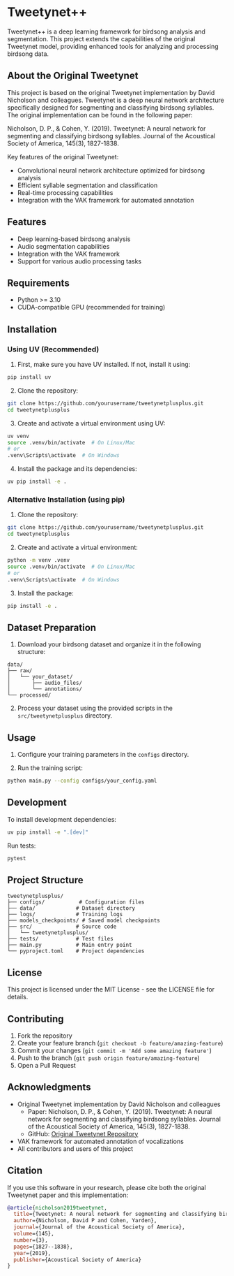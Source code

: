# Tweetynet++

Tweetynet++ is a deep learning framework for birdsong analysis and segmentation. This project extends the capabilities of the original Tweetynet model, providing enhanced tools for analyzing and processing birdsong data.

## About the Original Tweetynet

This project is based on the original Tweetynet implementation by David Nicholson and colleagues. Tweetynet is a deep neural network architecture specifically designed for segmenting and classifying birdsong syllables. The original implementation can be found in the following paper:

Nicholson, D. P., & Cohen, Y. (2019). Tweetynet: A neural network for segmenting and classifying birdsong syllables. Journal of the Acoustical Society of America, 145(3), 1827-1838.

Key features of the original Tweetynet:
- Convolutional neural network architecture optimized for birdsong analysis
- Efficient syllable segmentation and classification
- Real-time processing capabilities
- Integration with the VAK framework for automated annotation

## Features

- Deep learning-based birdsong analysis
- Audio segmentation capabilities
- Integration with the VAK framework
- Support for various audio processing tasks

## Requirements

- Python >= 3.10
- CUDA-compatible GPU (recommended for training)

## Installation

### Using UV (Recommended)

1. First, make sure you have UV installed. If not, install it using:
```bash
pip install uv
```

2. Clone the repository:
```bash
git clone https://github.com/yourusername/tweetynetplusplus.git
cd tweetynetplusplus
```

3. Create and activate a virtual environment using UV:
```bash
uv venv
source .venv/bin/activate  # On Linux/Mac
# or
.venv\Scripts\activate  # On Windows
```

4. Install the package and its dependencies:
```bash
uv pip install -e .
```

### Alternative Installation (using pip)

1. Clone the repository:
```bash
git clone https://github.com/yourusername/tweetynetplusplus.git
cd tweetynetplusplus
```

2. Create and activate a virtual environment:
```bash
python -m venv .venv
source .venv/bin/activate  # On Linux/Mac
# or
.venv\Scripts\activate  # On Windows
```

3. Install the package:
```bash
pip install -e .
```

## Dataset Preparation

1. Download your birdsong dataset and organize it in the following structure:
```
data/
├── raw/
│   └── your_dataset/
│       ├── audio_files/
│       └── annotations/
└── processed/
```

2. Process your dataset using the provided scripts in the `src/tweetynetplusplus` directory.

## Usage

1. Configure your training parameters in the `configs` directory.

2. Run the training script:
```bash
python main.py --config configs/your_config.yaml
```

## Development

To install development dependencies:
```bash
uv pip install -e ".[dev]"
```

Run tests:
```bash
pytest
```

## Project Structure

```
tweetynetplusplus/
├── configs/           # Configuration files
├── data/             # Dataset directory
├── logs/             # Training logs
├── models_checkpoints/ # Saved model checkpoints
├── src/              # Source code
│   └── tweetynetplusplus/
├── tests/            # Test files
├── main.py           # Main entry point
└── pyproject.toml    # Project dependencies
```

## License

This project is licensed under the MIT License - see the LICENSE file for details.

## Contributing

1. Fork the repository
2. Create your feature branch (`git checkout -b feature/amazing-feature`)
3. Commit your changes (`git commit -m 'Add some amazing feature'`)
4. Push to the branch (`git push origin feature/amazing-feature`)
5. Open a Pull Request

## Acknowledgments

- Original Tweetynet implementation by David Nicholson and colleagues
  - Paper: Nicholson, D. P., & Cohen, Y. (2019). Tweetynet: A neural network for segmenting and classifying birdsong syllables. Journal of the Acoustical Society of America, 145(3), 1827-1838.
  - GitHub: [Original Tweetynet Repository](https://github.com/NickleDave/tweetynet)
- VAK framework for automated annotation of vocalizations
- All contributors and users of this project

## Citation

If you use this software in your research, please cite both the original Tweetynet paper and this implementation:

```bibtex
@article{nicholson2019tweetynet,
  title={Tweetynet: A neural network for segmenting and classifying birdsong syllables},
  author={Nicholson, David P and Cohen, Yarden},
  journal={Journal of the Acoustical Society of America},
  volume={145},
  number={3},
  pages={1827--1838},
  year={2019},
  publisher={Acoustical Society of America}
}
```
